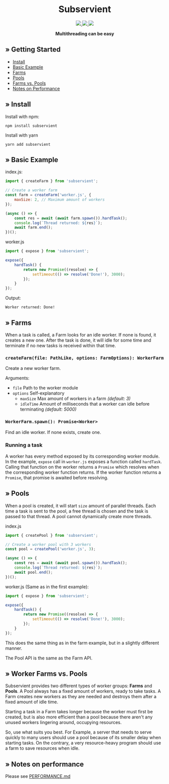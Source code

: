 <h1 align="center">Subservient</h1>
<p align="center">
    <a href="https://npmjs.com/package/subservient">
        <img src="https://img.shields.io/npm/v/subservient" />
    </a>
    <a href="https://npmjs.com/package/subservient">
        <img src="https://img.shields.io/npm/dm/subservient" />
    </a>
    <a href="https://npmjs.com/package/subservient">
        <img src="https://img.shields.io/npm/l/subservient" />
    </a>
</p>

<p align="center">
    <b align="center">Multithreading can be easy</b>
</p>

## » Getting Started
- [Install](#»-install)
- [Basic Example](#»-basic-example)
- [Farms](#»-farms)
- [Pools](#»-pools)
- [Farms vs. Pools](#»-worker-farms-vs-pools)
- [Notes on Performance](#»-notes-on-performance)

## » Install
Install with npm:
```
npm install subservient
```

Install with yarn
```
yarn add subservient
```

## » Basic Example
index.js:
```js
import { createFarm } from 'subservient';

// Create a worker farm
const farm = createFarm('worker.js', {
	maxSize: 2, // Maximum amount of workers
});

(async () => {
    const res = await (await farm.spawn()).hardTask();
    console.log(`Thread returned: ${res}`);
    await farm.end();
})();

```

worker.js
```js
import { expose } from 'subservient';

expose({
    hardTask() {
        return new Promise((resolve) => {
            setTimeout(() => resolve('Done!'), 3000);
        });
    }
});
```

Output:
```plaintext
Worker returned: Done!
```

## » Farms
When a task is called, a Farm looks for an idle worker. If none is found, it creates a new one. After the task is done, it will idle for some time and terminate if no new tasks is received within that time.

### `createFarm(file: PathLike, options: FarmOptions): WorkerFarm`
Create a new worker farm.

Arguments:
- `file` Path to the worker module
- `options` Self-explanatory
    - `maxSize` Max amount of workers in a farm *(default: 3)*
    - `idleTime` Amount of milliseconds that a worker can idle before terminating *(default: 5000)*

### `WorkerFarm.spawn(): Promise<Worker>`
Find an idle worker. If none exists, create one.

### Running a task
A worker has every method exposed by its corresponding worker module. In the example, `expose` call in `worker.js` exposes a function called `hardTask`. Calling that function on the worker returns a `Promise` which resolves when the corresponding worker function returns. If the worker function returns a `Promise`, that promise is awaited before resolving.

## » Pools
When a pool is created, it will start `size` amount of parallel threads. Each time a task is sent to the pool, a free thread is chosen and the task is passed to that thread. A pool cannot dynamically create more threads.

index.js
```js
import { createPool } from 'subservient';

// Create a worker pool with 3 workers
const pool = createPool('worker.js', 3);

(async () => {
    const res = await (await pool.spawn()).hardTask();
    console.log(`Thread returned: ${res}`);
    await pool.end();
})();
```

worker.js (Same as in the first example):
```js
import { expose } from 'subservient';

expose({
    hardTask() {
        return new Promise((resolve) => {
            setTimeout(() => resolve('Done!'), 3000);
        });
    }
});
```

This does the same thing as in the farm example, but in a slightly different manner.

The Pool API is the same as the Farm API.

## » Worker Farms vs. Pools
Subservient provides two different types of worker groups: **Farms** and **Pools**. A Pool always has a fixed amount of workers, ready to take tasks. A Farm creates new workers as they are needed and destroys them after a fixed amount of idle time.

Starting a task in a Farm takes longer because the worker must first be created, but is also more efficient than a pool because there aren't any unused workers lingering around, occupying resources.

So, use what suits you best. For Example, a server that needs to serve quickly to many users should use a pool because of its smaller delay when starting tasks. On the contrary, a very resource-heavy program should use a farm to save resources when idle.

## » Notes on performance

Please see [PERFORMANCE.md](https://github.com/codemaster138/node-threading/blob/main/PERFORMANCE.md)
